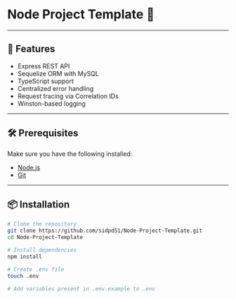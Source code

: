 # Node Project Template 🏨

---

## 🚀 Features

-   Express REST API
-   Sequelize ORM with MySQL
-   TypeScript support
-   Centralized error handling
-   Request tracing via Correlation IDs
-   Winston-based logging

---

## 🛠️ Prerequisites

Make sure you have the following installed:

-   [Node.js](https://nodejs.org/)
-   [Git](https://git-scm.com/)

---

## 📦 Installation

```bash
# Clone the repository
git clone https://github.com/sidpd51/Node-Project-Template.git
cd Node-Project-Template

# Install dependencies
npm install

# Create .env file
touch .env

# Add variables present in .env.example to .env
```
